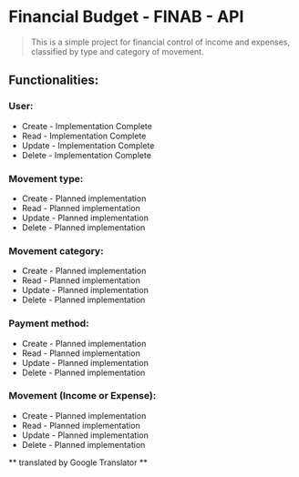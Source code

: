 # Financial Budget - FINAB - API

>This is a simple project for financial control of income and expenses, classified by type and category of movement.

## Functionalities:

### User:
  - Create - Implementation Complete
  - Read - Implementation Complete
  - Update - Implementation Complete
  - Delete - Implementation Complete

### Movement type:
  - Create - Planned implementation
  - Read - Planned implementation
  - Update - Planned implementation
  - Delete - Planned implementation

### Movement category:
  - Create - Planned implementation
  - Read - Planned implementation
  - Update - Planned implementation
  - Delete - Planned implementation

### Payment method:
  - Create - Planned implementation
  - Read - Planned implementation
  - Update - Planned implementation
  - Delete - Planned implementation

### Movement (Income or Expense):
  - Create - Planned implementation
  - Read - Planned implementation
  - Update - Planned implementation
  - Delete - Planned implementation

** translated by Google Translator **
